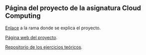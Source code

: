 ## Página del proyecto de la asignatura Cloud Computing

[Enlace](https://github.com/adritake/CC_UGR_Personal/tree/Readme_dev) a la rama donde se explica el proyecto.

[Página web del proyecto](https://adritake.github.io/CC_UGR_Personal/).

[Repositorio de los ejercicios teóricos](https://github.com/adritake/EjerciciosCC.git).
